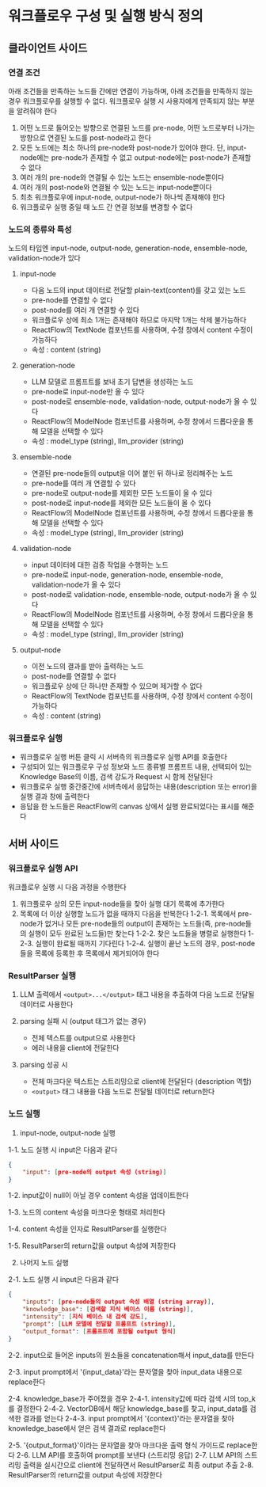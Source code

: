# 워크플로우 구성 및 실행 방식 정의

## 클라이언트 사이드

### 연결 조건

아래 조건들을 만족하는 노드들 간에만 연결이 가능하며, 아래 조건들을 만족하지 않는 경우 워크플로우를 실행할 수 없다.
워크플로우 실행 시 사용자에게 만족되지 않는 부분을 알려줘야 한다

1. 어떤 노드로 들어오는 방향으로 연결된 노드를 pre-node, 어떤 노드로부터 나가는 방향으로 연결된 노드를 post-node라고 한다
2. 모든 노드에는 최소 하나의 pre-node와 post-node가 있어야 한다. 단, input-node에는 pre-node가 존재할 수 없고 output-node에는 post-node가 존재할 수 없다
3. 여러 개의 pre-node와 연결될 수 있는 노드는 ensemble-node뿐이다
4. 여러 개의 post-node와 연결될 수 있는 노드는 input-node뿐이다
5. 최초 워크플로우에 input-node, output-node가 하나씩 존재해야 한다
6. 워크플로우 실행 중일 때 노드 간 연결 정보를 변경할 수 없다

### 노드의 종류와 특성

노드의 타입엔 input-node, output-node, generation-node, ensemble-node, validation-node가 있다

1. input-node
   - 다음 노드의 input 데이터로 전달할 plain-text(content)를 갖고 있는 노드
   - pre-node를 연결할 수 없다
   - post-node를 여러 개 연결할 수 있다
   - 워크플로우 상에 최소 1개는 존재해야 하므로 마지막 1개는 삭제 불가능하다
   - ReactFlow의 TextNode 컴포넌트를 사용하며, 수정 창에서 content 수정이 가능하다
   - 속성 : content (string)

2. generation-node
   - LLM 모델로 프롬프트를 보내 초기 답변을 생성하는 노드
   - pre-node로 input-node만 올 수 있다
   - post-node로 ensemble-node, validation-node, output-node가 올 수 있다
   - ReactFlow의 ModelNode 컴포넌트를 사용하며, 수정 창에서 드롭다운을 통해 모델을 선택할 수 있다
   - 속성 : model_type (string), llm_provider (string)

3. ensemble-node
   - 연결된 pre-node들의 output을 이어 붙인 뒤 하나로 정리해주는 노드
   - pre-node를 여러 개 연결할 수 있다
   - pre-node로 output-node를 제외한 모든 노드들이 올 수 있다
   - post-node로 input-node를 제외한 모든 노드들이 올 수 있다
   - ReactFlow의 ModelNode 컴포넌트를 사용하며, 수정 창에서 드롭다운을 통해 모델을 선택할 수 있다
   - 속성 : model_type (string), llm_provider (string)

4. validation-node
   - input 데이터에 대한 검증 작업을 수행하는 노드
   - pre-node로 input-node, generation-node, ensemble-node, validation-node가 올 수 있다
   - post-node로 validation-node, ensemble-node, output-node가 올 수 있다
   - ReactFlow의 ModelNode 컴포넌트를 사용하며, 수정 창에서 드롭다운을 통해 모델을 선택할 수 있다
   - 속성 : model_type (string), llm_provider (string)

5. output-node
   - 이전 노드의 결과를 받아 출력하는 노드
   - post-node를 연결할 수 없다
   - 워크플로우 상에 단 하나만 존재할 수 있으며 제거할 수 없다
   - ReactFlow의 TextNode 컴포넌트를 사용하며, 수정 창에서 content 수정이 가능하다
   - 속성 : content (string)

### 워크플로우 실행

- 워크플로우 실행 버튼 클릭 시 서버측의 워크플로우 실행 API를 호출한다
- 구성되어 있는 워크플로우 구성 정보와 노드 종류별 프롬프트 내용, 선택되어 있는 Knowledge Base의 이름, 검색 강도가 Request 시 함께 전달된다
- 워크플로우 실행 중간중간에 서버측에서 응답하는 내용(description 또는 error)을 실행 결과 창에 출력한다
- 응답을 한 노드들은 ReactFlow의 canvas 상에서 실행 완료되었다는 표시를 해준다

## 서버 사이드

### 워크플로우 실행 API

워크플로우 실행 시 다음 과정을 수행한다

1. 워크플로우 상의 모든 input-node들을 찾아 실행 대기 목록에 추가한다
2. 목록에 더 이상 실행할 노드가 없을 때까지 다음을 반복한다
    1-2-1. 목록에서 pre-node가 없거나 모든 pre-node들의 output이 존재하는 노드들(즉, pre-node들의 실행이 모두 완료된 노드들)만 찾는다
    1-2-2. 찾은 노드들을 병렬로 실행한다
    1-2-3. 실행이 완료될 때까지 기다린다
    1-2-4. 실행이 끝난 노드의 경우, post-node들을 목록에 등록한 후 목록에서 제거되어야 한다

### ResultParser 실행

1. LLM 출력에서 `<output>...</output>` 태그 내용을 추출하여 다음 노드로 전달될 데이터로 사용한다

2. parsing 실패 시 (output 태그가 없는 경우)
   - 전체 텍스트를 output으로 사용한다
   - 에러 내용을 client에 전달한다

3. parsing 성공 시
   - 전체 마크다운 텍스트는 스트리밍으로 client에 전달된다 (description 역할)
   - `<output>` 태그 내용을 다음 노드로 전달될 데이터로 return한다

### 노드 실행

1. input-node, output-node 실행

1-1. 노드 실행 시 input은 다음과 같다

```json
{
    "input": [pre-node의 output 속성 (string)]
}
```

1-2. input값이 null이 아닐 경우 content 속성을 업데이트한다

1-3. 노드의 content 속성을 마크다운 형태로 처리한다

1-4. content 속성을 인자로 ResultParser를 실행한다

1-5. ResultParser의 return값을 output 속성에 저장한다

2. 나머지 노드 실행

2-1. 노드 실행 시 input은 다음과 같다

```json
{
    "inputs": [pre-node들의 output 속성 배열 (string array)],
    "knowledge_base": [검색할 지식 베이스 이름 (string)],
    "intensity": [지식 베이스 내 검색 강도],
    "prompt": [LLM 모델에 전달할 프롬프트 (string)],
    "output_format": [프롬프트에 포함될 output 형식]
}
```

2-2. input으로 들어온 inputs의 원소들을 concatenation해서 input_data를 만든다

2-3. input prompt에서 '{input_data}'라는 문자열을 찾아 input_data 내용으로 replace한다

2-4. knowledge_base가 주어졌을 경우
   2-4-1. intensity값에 따라 검색 시의 top_k를 결정한다
   2-4-2. VectorDB에서 해당 knowledge_base를 찾고, input_data를 검색한 결과를 얻는다 2-4-3. input prompt에서 '{context}'라는 문자열을 찾아 knowledge_base에서 얻은 검색 결과로 replace한다

2-5. '{output_format}'이라는 문자열을 찾아 마크다운 출력 형식 가이드로 replace한다
2-6. LLM API를 호출하여 prompt를 보낸다 (스트리밍 응답)
2-7. LLM API의 스트리밍 출력을 실시간으로 client에 전달하면서 ResultParser로 최종 output 추출
2-8. ResultParser의 return값을 output 속성에 저장한다
